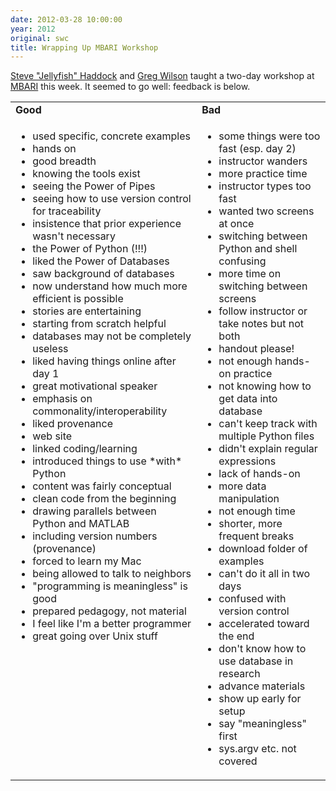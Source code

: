 ```yaml
---
date: 2012-03-28 10:00:00
year: 2012
original: swc
title: Wrapping Up MBARI Workshop
---
```

<p><a href="http://www.mbari.org/staff/haddock/">Steve "Jellyfish" Haddock</a> and <a href="http://www.third-bit.com">Greg Wilson</a> taught a two-day workshop at <a href="http://www.mbari.org/">MBARI</a> this week. It seemed to go well: feedback is below.</p>
<table>
<tbody>
<tr>
<td><strong>Good</strong></td>
<td><strong>Bad</strong></td>
</tr>
<tr>
<td valign="top">
<ul>
<li>used specific, concrete examples</li>
<li>hands on</li>
<li>good breadth</li>
<li>knowing the tools exist</li>
<li>seeing the Power of Pipes</li>
<li>seeing how to use version control for traceability</li>
<li>insistence that prior experience wasn't necessary</li>
<li>the Power of Python (!!!)</li>
<li>liked the Power of Databases</li>
<li>saw background of databases</li>
<li>now understand how much more efficient is possible</li>
<li>stories are entertaining</li>
<li>starting from scratch helpful</li>
<li>databases may not be completely useless</li>
<li>liked having things online after day 1</li>
<li>great motivational speaker</li>
<li>emphasis on commonality/interoperability</li>
<li>liked provenance</li>
<li>web site</li>
<li>linked coding/learning</li>
<li>introduced things to use *with* Python</li>
<li>content was fairly conceptual</li>
<li>clean code from the beginning</li>
<li>drawing parallels between Python and MATLAB</li>
<li>including version numbers (provenance)</li>
<li>forced to learn my Mac</li>
<li>being allowed to talk to neighbors</li>
<li>"programming is meaningless" is good</li>
<li>prepared pedagogy, not material</li>
<li>I feel like I'm a better programmer</li>
<li>great going over Unix stuff</li>
</ul>
</td>
<td valign="top">
<ul>
<li>some things were too fast (esp. day 2)</li>
<li>instructor wanders</li>
<li>more practice time</li>
<li>instructor types too fast</li>
<li>wanted two screens at once</li>
<li>switching between Python and shell confusing</li>
<li>more time on switching between screens</li>
<li>follow instructor or take notes but not both</li>
<li>handout please!</li>
<li>not enough hands-on practice</li>
<li>not knowing how to get data into database</li>
<li>can't keep track with multiple Python files</li>
<li>didn't explain regular expressions</li>
<li>lack of hands-on</li>
<li>more data manipulation</li>
<li>not enough time</li>
<li>shorter, more frequent breaks</li>
<li>download folder of examples</li>
<li>can't do it all in two days</li>
<li>confused with version control</li>
<li>accelerated toward the end</li>
<li>don't know how to use database in research</li>
<li>advance materials</li>
<li>show up early for setup</li>
<li>say "meaningless" first</li>
<li>sys.argv etc. not covered</li>
</ul>
</td>
</tr>
</tbody>
</table>
